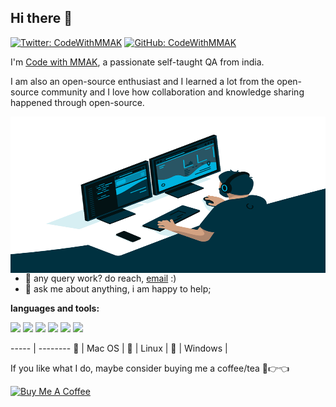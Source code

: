 ## Hi there 👋

[![Twitter: CodeWithMMAK](https://img.shields.io/twitter/follow/CodeWithMMAK?style=social)](https://twitter.com/CodeWithMMAK)
[![GitHub: CodeWithMMAK](https://img.shields.io/github/followers/CodeWithMMAK?label=follow&style=social)](https://github.com/CodeWithMMAK)

I'm [Code with MMAK](https://codewithmmak.com/), a passionate self-taught QA from india.

I am also an open-source enthusiast and I learned a lot from the open-source community and I love how collaboration and knowledge sharing happened through open-source.

  <img align="right" alt="GIF" src="https://github.com/codewithmmak/codewithmmak/blob/master/assets/code.gif?raw=true" width="600" height="250" />
  
  
- 💼 any query work? do reach, [email](mailto:codewithmmak@gmail.com) :)
- 💬 ask me about anything, i am happy to help;

**languages and tools:**   

<code><img height="60" src="https://raw.githubusercontent.com/jmnote/z-icons/master/svg/javascript.svg"></code>
<code><img height="60" src="https://raw.githubusercontent.com/jmnote/z-icons/master/svg/java.svg"></code>
<code><img height="60" src="https://raw.githubusercontent.com/jmnote/z-icons/master/svg/csharp.svg"></code>
<code><img height="60" src="https://raw.githubusercontent.com/jmnote/z-icons/master/svg/github.svg"></code>
<code><img height="60" src="https://raw.githubusercontent.com/jmnote/z-icons/master/svg/git.svg"></code>
<code><img height="60" src="https://raw.githubusercontent.com/jmnote/z-icons/master/svg/bash.svg"></code>

----- | --------
🍎 | Mac OS |
🐧 | Linux |
🏁 | Windows |

If you like what I do, maybe consider buying me a coffee/tea 🥺👉👈

<a href="https://www.buymeacoffee.com/codewithmmak" target="_blank"><img src="https://cdn.buymeacoffee.com/buttons/v2/default-red.png" alt="Buy Me A Coffee" width="150" ></a>
